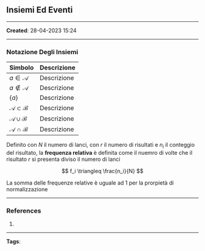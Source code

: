 ## Insiemi Ed Eventi

---

**Created**: 28-04-2023 15:24

---

### Notazione Degli Insiemi

|Simbolo|Descrizione|
|-|-|
| $a \in \mathcal{A}$ | Descrizione | 
| $a \notin \mathcal{A}$  | Descrizione | 
| $\{a\}$ | Descrizione | 
| $\mathcal{A} \subset \mathcal{B}$ | Descrizione | 
| $\mathcal{A} \cup \mathcal{B}$ | Descrizione |
| $\mathcal{A} \cap \mathcal{B}$ | Descrizione | 

Definito con $N$ il numero di lanci, con $r$ il numero di risultati e $n_i$ il conteggio del risultato, la **frequenza relativa** è definita come il nuemro di volte che il risultato $r$ si presenta diviso il numero di lanci

$$
f_i \triangleq \frac{n_i}{N}
$$

La somma delle frequenze relative è uguale ad 1 per la prorpietà di normalizzazione

---

### References

1. 

---
**Tags**: 